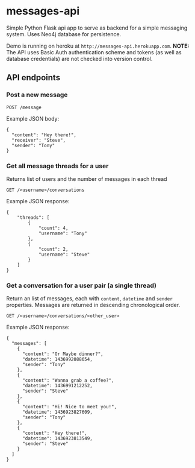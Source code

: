 # messages-api

Simple Python Flask api app to serve as backend for a simple messaging system. Uses Neo4j database for persistence.

Demo is running on heroku at `http://messages-api.herokuapp.com`. **NOTE:** The API uses Basic Auth authentication scheme and tokens (as well as database credentials) are not checked into version control.

## API endpoints

### Post a new message

`POST /message`

Example JSON body:

~~~
{
  "content": "Hey there!",
  "receiver": "Steve",
  "sender": "Tony"
}
~~~

### Get all message threads for a user

Returns list of users and the number of messages in each thread 

`GET /<username>/conversations`

Example JSON response:

~~~
{
    "threads": [
        {
            "count": 4,
            "username": "Tony"
        },
        {
            "count": 2,
            "username": "Steve"
        }
    ]
}
~~~

### Get a conversation for a user pair (a single thread)

Return an list of messages, each with `content`, `datetime` and `sender` properties. Messages are returned in descending chronological order.

`GET /<username>/conversations/<other_user>`

Example JSON response:

~~~
{
  "messages": [
    {
      "content": "Or Maybe dinner?",
      "datetime": 1436992088654,
      "sender": "Tony"
    },
    {
      "content": "Wanna grab a coffee?",
      "datetime": 1436991212252,
      "sender": "Steve"
    },
    {
      "content": "Hi! Nice to meet you!",
      "datetime": 1436923827609,
      "sender": "Tony"
    },
    {
      "content": "Hey there!",
      "datetime": 1436923813549,
      "sender": "Steve"
    }
  ]
}
~~~
